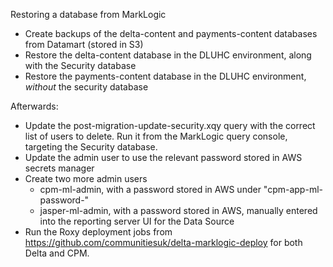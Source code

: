 Restoring a database from MarkLogic
* Create backups of the delta-content and payments-content databases from Datamart (stored in S3)
* Restore the delta-content database in the DLUHC environment, along with the Security database
* Restore the payments-content database in the DLUHC environment, *without* the security database

Afterwards:

* Update the post-migration-update-security.xqy query with the correct list of users to delete. Run it from the MarkLogic query console, targeting the Security database.
* Update the admin user to use the relevant password stored in AWS secrets manager
* Create two more admin users
  * cpm-ml-admin, with a password stored in AWS under "cpm-app-ml-password-<env>"
  * jasper-ml-admin, with a password stored in AWS, manually entered into the reporting server UI for the Data Source 
* Run the Roxy deployment jobs from https://github.com/communitiesuk/delta-marklogic-deploy for both Delta and CPM.
